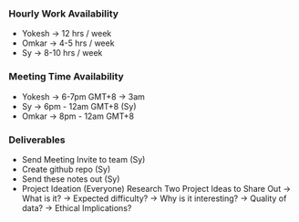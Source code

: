 ### Hourly Work Availability
- Yokesh -> 12 hrs / week
- Omkar -> 4-5 hrs / week
- Sy -> 8-10 hrs / week

### Meeting Time Availability
- Yokesh -> 6-7pm GMT+8 -> 3am
- Sy -> 6pm - 12am GMT+8 (Sy)
- Omkar -> 8pm - 12am GMT+8

### Deliverables
- Send Meeting Invite to team (Sy)
- Create github repo (Sy)
- Send these notes out (Sy)
- Project Ideation (Everyone)
Research Two Project Ideas to Share Out
-> What is it?
-> Expected difficulty?
-> Why is it interesting?
-> Quality of data?
-> Ethical Implications?
